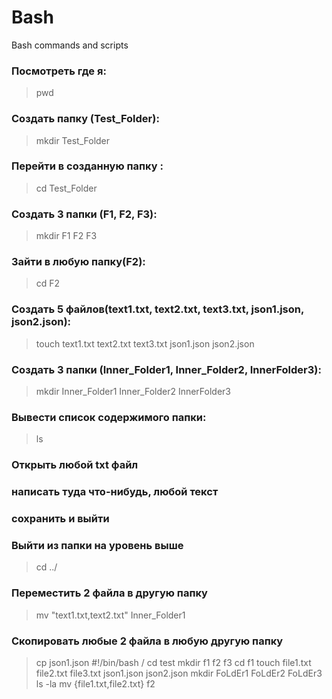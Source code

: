 # Bash
Bash commands and scripts
### Посмотреть где я:
> pwd
### Создать папку (Test_Folder):
> mkdir Test_Folder
### Перейти в созданную папку :
> cd Test_Folder
### Создать 3 папки (F1, F2, F3):
> mkdir F1 F2 F3
### Зайти в любую папку(F2):
> cd F2
### Создать 5 файлов(text1.txt, text2.txt, text3.txt, json1.json, json2.json):
> touch text1.txt text2.txt text3.txt json1.json json2.json
### Создать 3 папки (Inner_Folder1, Inner_Folder2, InnerFolder3):
> mkdir Inner_Folder1 Inner_Folder2 InnerFolder3
### Вывести список содержимого папки:
> ls
### Открыть любой txt файл
### написать туда что-нибудь, любой текст
### сохранить и выйти
### Выйти из папки на уровень выше
> cd ../
### Переместить 2 файла в другую папку
> mv "text1.txt,text2.txt" Inner_Folder1
### Скопировать любые 2 файла в любую другую папку
> cp json1.json
#!/bin/bash /
cd test
mkdir f1 f2 f3
cd f1
touch file1.txt file2.txt file3.txt json1.json json2.json
mkdir FoLdEr1 FoLdEr2 FoLdEr3
ls -la
mv {file1.txt,file2.txt} f2
